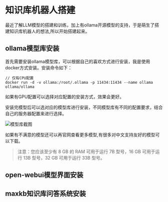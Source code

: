 <!--
 * @Author: 蔡鑫 1058360098@qq.com
 * @Date: 2024-04-22 14:51:44
 * @LastEditors: 蔡鑫 1058360098@qq.com
 * @LastEditTime: 2024-04-22 15:06:48
 * @FilePath: \docsify\docs\articles\technical\t26.md
 * @Description: 这是默认设置,请设置`customMade`, 打开koroFileHeader查看配置 进行设置: https://github.com/OBKoro1/koro1FileHeader/wiki/%E9%85%8D%E7%BD%AE
-->
# 知识库机器人搭建

最近了解LLM模型的搭建和训练，加上有ollama开源模型的支持，于是萌生了搭建知识库机器人的想法,所以开始搭建起来。

## ollama模型库安装

首先需要安装ollama模型库，可以根据自己的喜欢方式进行安装，我是使用docker方式安装。安装命令如下：

```
// 仅有CPU配置
docker run -d -v ollama:/root/.ollama -p 11434:11434 --name ollama ollama/ollama
```

如果有GPU配置可以选择对应配置的安装方式，效果会更好。

安装完模型后可以选对应的模型库进行安装，不同模型库有不同的配置要求，结合自己的服务器配置来进行选择。 

![模型库截图]()

如果有不满意的模型还可以再官网查看更多模型,有很多对中文支持友好的模型可以下载。

>注意：您应该至少有 8 GB 的 RAM 可用于运行 7B 型号，16 GB 可用于运行 13B 型号，32 GB 可用于运行 33B 型号。

## open-webui模型界面安装

## maxkb知识库问答系统安装
